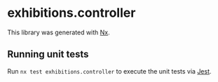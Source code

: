 # exhibitions.controller

This library was generated with [Nx](https://nx.dev).

## Running unit tests

Run `nx test exhibitions.controller` to execute the unit tests via [Jest](https://jestjs.io).
